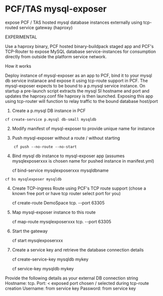 # PCF/TAS  mysql-exposer
expose PCF / TAS hosted mysql database instances externally using tcp-routed service gateway (haproxy)

EXPERIMENTAL

Use a haproxy binary, PCF hosted binary-buildpack staged app and PCF's TCP-Router to expose MySQL database service-instances for consumption directly from outside the platform service network.

How it works

Deploy instance of mysql-exposer as an app to PCF, bind it to your mysql db service instanace and expose it using tcp-route support in PCF.
The mysql-exposer expects to be bound to a p.mysql service instance.
On startup a pre-launch script extracts the mysql SI hostname and port and updates the haproxy.conf file 
haproxy is then launched.
Exposing this app using tcp-router will function to relay traffic to the bound database host/port



1. Create a p.mysql DB instance in PCF

```
cf create-service p.mysql db-small mysqldb
```

2. Modify manifest of mysql-exposer to provide unique name for instance


3. Push mysql-exposer without a route / without starting
```
	cf push --no-route --no-start
```
4. Bind mysql db instance to mysql-exposer app (assumes mysqlexposerxxx is chosen name for pushed instance in manifest.yml)

	cf bind-service mysqlexposerxxx mysqldbname
```
cf bs mysqlexposer mysqldb
```


4. Create TCP-ingress Route using PCF's TCP route support (chose a known free port or have tcp router select port for you)

	cf create-route DemoSpace tcp.<apps-domain> --port 63305

5. Map mysql-exposer instance to this route 

	cf map-route mysqlexposerxxx tcp.<apps domain> --port 63305

6. Start the gateway

	cf start mysqlexposerxxx

7. Create a service key and retrieve the database connection details 

	cf create-service-key mysqldb mykey

	cf service-key mysqldb mykey

Provide the following details as your external DB connection string
Hostname: tcp.<pcf apps domain>
Port: < exposed port chosen / selected during tcp-route creation
Username: from service key
Password: from service key
